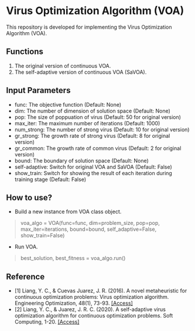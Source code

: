 # Virus Optimization Algorithm (VOA)
This repository is developed for implementing the Virus Optimization Algorithm (VOA).

## Functions
1. The original version of continuous VOA.
2. The self-adaptive version of continuous VOA (SaVOA).

## Input Parameters
- func: The objective function (Default: None)
- dim: The number of dimension of solution space (Default: None)
- pop: The size of poppuation of virus (Default: 50 for original version)
- max_iter: The maximum number of iterations (Default: 1000)
- num_strong: The number of strong virus (Default: 10 for original version)
- gr_strong: The growth rate of strong virus (Default: 8 for original version) 
- gr_common: The growth rate of common virus (Default: 2 for original version) 
- bound: The boundary of solution space (Default: None)
- self-adaptive: Switch for original VOA and SaVOA (Default: False)
- show_train: Switch for showing the result of each iteration during training stage (Default: False) 

## How to use?
- Build a new instance from VOA class object.
> voa_algo = VOA(func=func, dim=problem_size, pop=pop, max_iter=iterations, bound=bound, self_adaptive=False, show_train=False)
- Run VOA.
> best_solution, best_fitness = voa_algo.run()

## Reference
- [1] Liang, Y. C., & Cuevas Juarez, J. R. (2016). A novel metaheuristic for continuous optimization problems: Virus optimization algorithm. Engineering Optimization, 48(1), 73-93. [[Access]](https://www.researchgate.net/profile/Yun-Chia_Liang/publication/276262183_A_novel_metaheuristic_for_continuous_optimization_problems_Virus_optimization_algorithm/links/5a43ba3f0f7e9ba868a77ee3/A-novel-metaheuristic-for-continuous-optimization-problems-Virus-optimization-algorithm.pdf)
- [2] Liang, Y. C., & Juarez, J. R. C. (2020). A self-adaptive virus optimization algorithm for continuous optimization problems. Soft Computing, 1-20. [[Access]](https://link.springer.com/article/10.1007%2Fs00500-020-04730-0)
